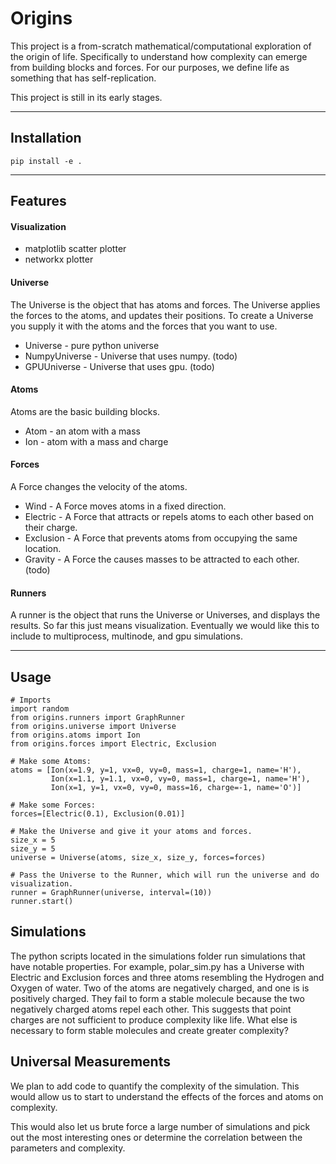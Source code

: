 # Origins
This project is a from-scratch mathematical/computational exploration of the origin of life.
Specifically to understand how complexity can emerge from building blocks and forces.
For our purposes, we define life as something that has self-replication.

This project is still in its early stages.

---

## Installation

```
pip install -e .
```
---

## Features

#### Visualization

- matplotlib scatter plotter
- networkx plotter

#### Universe

The Universe is the object that has atoms and forces.
The Universe applies the forces to the atoms, and updates their positions.
To create a Universe you supply it with the atoms and the forces that you want to use.

- Universe - pure python universe
- NumpyUniverse - Universe that uses numpy. (todo)
- GPUUniverse - Universe that uses gpu. (todo)


#### Atoms

Atoms are the basic building blocks.

- Atom - an atom with a mass
- Ion - atom with a mass and charge


#### Forces

A Force changes the velocity of the atoms.

- Wind - A Force moves atoms in a fixed direction.
- Electric - A Force that attracts or repels atoms to each other based on their charge.
- Exclusion - A Force that prevents atoms from occupying the same location.
- Gravity - A Force the causes masses to be attracted to each other. (todo)

#### Runners

A runner is the object that runs the Universe or Universes, and displays the results.  So far this just means visualization. Eventually we would like this to include to multiprocess, multinode, and gpu simulations.

---

## Usage

```
# Imports
import random
from origins.runners import GraphRunner
from origins.universe import Universe
from origins.atoms import Ion
from origins.forces import Electric, Exclusion

# Make some Atoms:
atoms = [Ion(x=1.9, y=1, vx=0, vy=0, mass=1, charge=1, name='H'),
         Ion(x=1.1, y=1.1, vx=0, vy=0, mass=1, charge=1, name='H'),
         Ion(x=1, y=1, vx=0, vy=0, mass=16, charge=-1, name='O')]

# Make some Forces:
forces=[Electric(0.1), Exclusion(0.01)]

# Make the Universe and give it your atoms and forces.
size_x = 5
size_y = 5
universe = Universe(atoms, size_x, size_y, forces=forces)

# Pass the Universe to the Runner, which will run the universe and do visualization.
runner = GraphRunner(universe, interval=(10))
runner.start()
```

## Simulations

The python scripts located in the simulations folder run simulations that have notable properties. For example, polar_sim.py has a Universe with Electric and Exclusion forces and three atoms resembling the Hydrogen and Oxygen of water. Two of the atoms are negatively charged, and one is is positively charged. They fail to form a stable molecule because the two negatively charged atoms repel each other. This suggests that point charges are not sufficient to produce complexity like life. What else is necessary to form stable molecules and create greater complexity?


## Universal Measurements

We plan to add code to quantify the complexity of the simulation. This would allow us to start to understand the effects of the forces and atoms on complexity.

This would also let us brute force a large number of simulations and pick out the most interesting ones or determine the correlation between the parameters and complexity.
